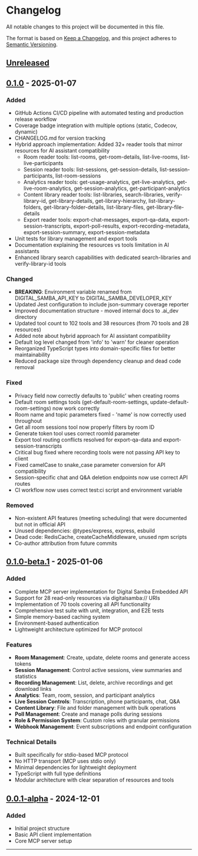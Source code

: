 # Changelog

All notable changes to this project will be documented in this file.

The format is based on [Keep a Changelog](https://keepachangelog.com/en/1.1.0/),
and this project adheres to [Semantic Versioning](https://semver.org/spec/v2.0.0.html).

## [Unreleased]

## [0.1.0] - 2025-01-07

### Added
- GitHub Actions CI/CD pipeline with automated testing and production release workflow
- Coverage badge integration with multiple options (static, Codecov, dynamic)
- CHANGELOG.md for version tracking
- Hybrid approach implementation: Added 32+ reader tools that mirror resources for AI assistant compatibility
  - Room reader tools: list-rooms, get-room-details, list-live-rooms, list-live-participants
  - Session reader tools: list-sessions, get-session-details, list-session-participants, list-room-sessions
  - Analytics reader tools: get-usage-analytics, get-live-analytics, get-live-room-analytics, get-session-analytics, get-participant-analytics
  - Content library reader tools: list-libraries, search-libraries, verify-library-id, get-library-details, get-library-hierarchy, list-library-folders, get-library-folder-details, list-library-files, get-library-file-details
  - Export reader tools: export-chat-messages, export-qa-data, export-session-transcripts, export-poll-results, export-recording-metadata, export-session-summary, export-session-metadata
- Unit tests for library management and export tools
- Documentation explaining the resources vs tools limitation in AI assistants
- Enhanced library search capabilities with dedicated search-libraries and verify-library-id tools

### Changed
- **BREAKING**: Environment variable renamed from DIGITAL_SAMBA_API_KEY to DIGITAL_SAMBA_DEVELOPER_KEY
- Updated Jest configuration to include json-summary coverage reporter
- Improved documentation structure - moved internal docs to .ai_dev directory
- Updated tool count to 102 tools and 38 resources (from 70 tools and 28 resources)
- Added note about hybrid approach for AI assistant compatibility
- Default log level changed from 'info' to 'warn' for cleaner operation
- Reorganized TypeScript types into domain-specific files for better maintainability
- Reduced package size through dependency cleanup and dead code removal

### Fixed
- Privacy field now correctly defaults to 'public' when creating rooms
- Default room settings tools (get-default-room-settings, update-default-room-settings) now work correctly
- Room name and topic parameters fixed - 'name' is now correctly used throughout
- Get all room sessions tool now properly filters by room ID
- Generate token tool uses correct roomId parameter
- Export tool routing conflicts resolved for export-qa-data and export-session-transcripts
- Critical bug fixed where recording tools were not passing API key to client
- Fixed camelCase to snake_case parameter conversion for API compatibility
- Session-specific chat and Q&A deletion endpoints now use correct API routes
- CI workflow now uses correct test:ci script and environment variable

### Removed
- Non-existent API features (meeting scheduling) that were documented but not in official API
- Unused dependencies: @types/express, express, esbuild
- Dead code: RedisCache, createCacheMiddleware, unused npm scripts
- Co-author attribution from future commits

## [0.1.0-beta.1] - 2025-01-06

### Added
- Complete MCP server implementation for Digital Samba Embedded API
- Support for 28 read-only resources via digitalsamba:// URIs
- Implementation of 70 tools covering all API functionality
- Comprehensive test suite with unit, integration, and E2E tests
- Simple memory-based caching system
- Environment-based authentication
- Lightweight architecture optimized for MCP protocol

### Features
- **Room Management**: Create, update, delete rooms and generate access tokens
- **Session Management**: Control active sessions, view summaries and statistics
- **Recording Management**: List, delete, archive recordings and get download links
- **Analytics**: Team, room, session, and participant analytics
- **Live Session Controls**: Transcription, phone participants, chat, Q&A
- **Content Library**: File and folder management with bulk operations
- **Poll Management**: Create and manage polls during sessions
- **Role & Permission System**: Custom roles with granular permissions
- **Webhook Management**: Event subscriptions and endpoint configuration

### Technical Details
- Built specifically for stdio-based MCP protocol
- No HTTP transport (MCP uses stdio only)
- Minimal dependencies for lightweight deployment
- TypeScript with full type definitions
- Modular architecture with clear separation of resources and tools

## [0.0.1-alpha] - 2024-12-01

### Added
- Initial project structure
- Basic API client implementation
- Core MCP server setup

---

[Unreleased]: https://github.com/digitalsamba/embedded-api-mcp-server/compare/v0.1.0...HEAD
[0.1.0]: https://github.com/digitalsamba/embedded-api-mcp-server/compare/v0.1.0-beta.1...v0.1.0
[0.1.0-beta.1]: https://github.com/digitalsamba/embedded-api-mcp-server/compare/v0.0.1-alpha...v0.1.0-beta.1
[0.0.1-alpha]: https://github.com/digitalsamba/embedded-api-mcp-server/releases/tag/v0.0.1-alpha